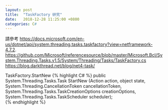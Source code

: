 ```yaml
---
layout: post
title:  "TaskFactory 研究"
date:   2018-12-28 11:25:00 +0800
categories: C#
---
```

請參考 
https://docs.microsoft.com/en-us/dotnet/api/system.threading.tasks.taskfactory?view=netframework-4.7.2.
https://github.com/Microsoft/referencesource/blob/master/Microsoft.Bcl/System.Threading.Tasks.v1.5/System/Threading/Tasks/TaskFactory.cs
https://blog.darkthread.net/blog/net4-task/

TaskFactory.StartNew
{% highlight C# %}
public System.Threading.Tasks.Task StartNew 
(Action<object> action, object state, System.Threading.CancellationToken cancellationToken, 
  System.Threading.Tasks.TaskCreationOptions creationOptions, System.Threading.Tasks.TaskScheduler scheduler);        
{% endhighlight %}

